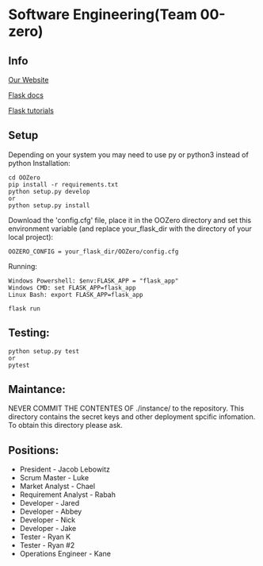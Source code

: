 # Software Engineering(Team 00-zero)

## Info
[Our Website](http://augmentedmode.pythonanywhere.com/)

[Flask docs](http://exploreflask.com/en/latest/index.html)

[Flask tutorials](https://blog.miguelgrinberg.com/post/the-flask-mega-tutorial-part-i-hello-world)

## Setup
Depending on your system you may need to use py or python3 instead of python
Installation:
```
cd OOZero
pip install -r requirements.txt
python setup.py develop
or
python setup.py install
```
Download the 'config.cfg' file, place it in the OOZero directory and
set this environment variable (and replace your_flask_dir with the directory
of your local project):
```
OOZERO_CONFIG = your_flask_dir/OOZero/config.cfg
```
Running:
```
Windows Powershell: $env:FLASK_APP = "flask_app"
Windows CMD: set FLASK_APP=flask_app
Linux Bash: export FLASK_APP=flask_app

flask run
```
## Testing:

```
python setup.py test
or
pytest
```

## Maintance:
NEVER COMMIT THE CONTENTES OF ./instance/ to the repository. This directory contains the secret keys and other deployment spcific infomation. To obtain this directory please ask.


## Positions:
* President - Jacob Lebowitz
* Scrum Master - Luke
* Market Analyst - Chael
* Requirement Analyst - Rabah
* Developer - Jared
* Developer - Abbey
* Developer - Nick
* Developer - Jake
* Tester - Ryan K
* Tester - Ryan #2
* Operations Engineer - Kane
